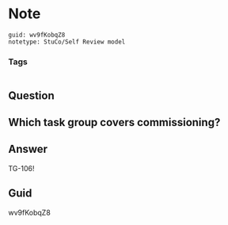 # Note
```
guid: wv9fKobqZ8
notetype: StuCo/Self Review model
```

### Tags
```
```

## Question
<h2>Which task group covers commissioning?</h2>

## Answer
<section>
<p>TG-106!</p>

</section>

## Guid
wv9fKobqZ8
